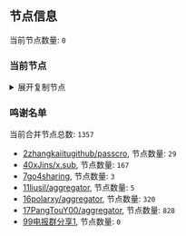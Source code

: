 
## 节点信息
当前节点数量: `0`
### 当前节点
<details>
  <summary>展开复制节点</summary>

    

</details>

### 鸣谢名单
当前合并节点总数: `1357`
- [2zhangkaiitugithub/passcro](https://github.com/zhangkaiitugithub/passcro), 节点数量: `29`
- [40xJins/x.sub](https://github.com/0xJins/x.sub), 节点数量: `167`
- [7go4sharing](https://github.com/go4sharing), 节点数量: `3`
- [11liusil/aggregator](https://github.com/liusil/aggregator), 节点数量: `5`
- [16polarxy/aggregator](https://github.com/polarxy/aggregator), 节点数量: `320`
- [17PangTouY00/aggregator](https://github.com/PangTouY00/aggregator), 节点数量: `828`
- [99电报群分享1](https://github.com/cdddbc/getAirport), 节点数量: `0`



